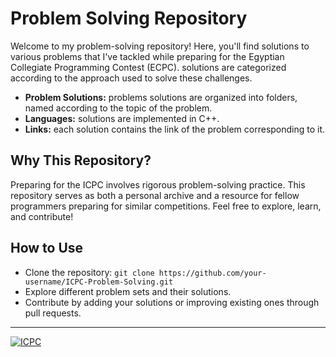 # Problem Solving Repository

Welcome to my problem-solving repository! Here, you'll find solutions to various problems that I've tackled while preparing for the Egyptian Collegiate Programming Contest (ECPC). solutions are categorized according to the approach used to solve these challenges.

- **Problem Solutions:** problems solutions are organized into folders, named according to the topic of the problem.
- **Languages:** solutions are implemented in C++.
- **Links:** each solution contains the link of the problem corresponding to it.

## Why This Repository?

Preparing for the ICPC involves rigorous problem-solving practice. This repository serves as both a personal archive and a resource for fellow programmers preparing for similar competitions. Feel free to explore, learn, and contribute!


## How to Use

- Clone the repository: `git clone https://github.com/your-username/ICPC-Problem-Solving.git`
- Explore different problem sets and their solutions.
- Contribute by adding your solutions or improving existing ones through pull requests.

---

[![ICPC](https://img.shields.io/badge/ICPC-Problem%20Solving-brightgreen)](https://icpc.global/)
